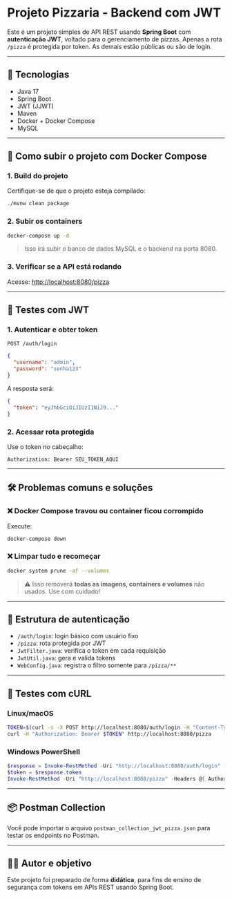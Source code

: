 # Projeto Pizzaria - Backend com JWT

Este é um projeto simples de API REST usando **Spring Boot** com **autenticação JWT**, voltado para o gerenciamento de pizzas. Apenas a rota `/pizza` é protegida por token. As demais estão públicas ou são de login.

---

## 🔧 Tecnologias

- Java 17
- Spring Boot
- JWT (JJWT)
- Maven
- Docker + Docker Compose
- MySQL

---

## 🚀 Como subir o projeto com Docker Compose

### 1. Build do projeto

Certifique-se de que o projeto esteja compilado:

```bash
./mvnw clean package
```

### 2. Subir os containers

```bash
docker-compose up -d
```

> Isso irá subir o banco de dados MySQL e o backend na porta 8080.

### 3. Verificar se a API está rodando

Acesse: [http://localhost:8080/pizza](http://localhost:8080/pizza)

---

## 🧪 Testes com JWT

### 1. Autenticar e obter token

`POST /auth/login`

```json
{
  "username": "admin",
  "password": "senha123"
}
```

A resposta será:

```json
{
  "token": "eyJhbGciOiJIUzI1NiJ9..."
}
```

### 2. Acessar rota protegida

Use o token no cabeçalho:

```
Authorization: Bearer SEU_TOKEN_AQUI
```

---

## 🛠️ Problemas comuns e soluções

### ❌ Docker Compose travou ou container ficou corrompido

Execute:

```bash
docker-compose down
```

### ❌ Limpar tudo e recomeçar

```bash
docker system prune -af --volumes
```

> ⚠️ Isso removerá **todas as imagens, containers e volumes** não usados. Use com cuidado!

---

## 📁 Estrutura de autenticação

- `/auth/login`: login básico com usuário fixo
- `/pizza`: rota protegida por JWT
- `JwtFilter.java`: verifica o token em cada requisição
- `JwtUtil.java`: gera e valida tokens
- `WebConfig.java`: registra o filtro somente para `/pizza/**`

---

## 🧪 Testes com cURL

### Linux/macOS

```bash
TOKEN=$(curl -s -X POST http://localhost:8080/auth/login -H "Content-Type: application/json" -d '{"username":"admin","password":"senha123"}' | jq -r '.token')
curl -H "Authorization: Bearer $TOKEN" http://localhost:8080/pizza
```

### Windows PowerShell

```powershell
$response = Invoke-RestMethod -Uri "http://localhost:8080/auth/login" -Method POST -Body '{"username":"admin","password":"senha123"}' -ContentType "application/json"
$token = $response.token
Invoke-RestMethod -Uri "http://localhost:8080/pizza" -Headers @{ Authorization = "Bearer $token" }
```

---

## 📦 Postman Collection

Você pode importar o arquivo `postman_collection_jwt_pizza.json` para testar os endpoints no Postman.

---

## 👨‍🏫 Autor e objetivo

Este projeto foi preparado de forma **didática**, para fins de ensino de segurança com tokens em APIs REST usando Spring Boot.
